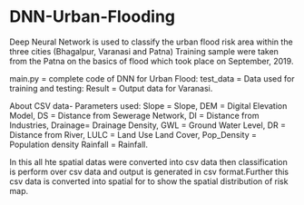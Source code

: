 # DNN-Urban-Flooding
Deep Neural Network is used to classify the urban flood risk area within the three cities (Bhagalpur, Varanasi and Patna)
Training sample were taken from the Patna on the basics of flood which took place on September, 2019.

main.py = complete code of DNN for Urban Flood:
test_data = Data used for training and testing:
Result = Output data for Varanasi.

About CSV data-
Parameters used:
Slope = Slope,
DEM = Digital Elevation Model,
DS = Distance from Sewerage Network,
DI = Distance from Industries,
Drainage= Drainage Density,
GWL = Ground Water Level,
DR = Distance from River,
LULC = Land Use Land Cover,
Pop_Density = Population density
Rainfall = Rainfall.

In this all hte spatial datas were converted into csv data then classification is perform over csv data and output is generated in csv format.Further this csv data is converted into spatial for to show the spatial distribution of risk map.



